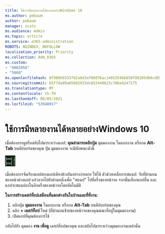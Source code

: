 ```yaml
---
title: ใช้การมีหลายงานได้หลายอย่างWindows 10
ms.author: pebaum
author: pebaum
manager: scotv
ms.audience: Admin
ms.topic: article
ms.service: o365-administration
ROBOTS: NOINDEX, NOFOLLOW
localization_priority: Priority
ms.collection: Adm_O365
ms.custom:
- "9002958"
- "5660"
ms.openlocfilehash: 0f980b93337d2a0d3af06876ac14015546b850f80205d66cdb5c4a6fce162c2e
ms.sourcegitcommit: b5f7da89a650d2915dc652449623c78be6247175
ms.translationtype: MT
ms.contentlocale: th-TH
ms.lasthandoff: 08/05/2021
ms.locfileid: "53948017"
---
```

# <a name="do-more-with-multitasking-in-windows-10"></a>ใช้การมีหลายงานได้หลายอย่างWindows 10

เมื่อต้องการดูหรือสลับไปมาระหว่างแอป: **คุณสามารถคลิกปุ่ม** มุมมองงาน ในแถบงาน หรือกด **Alt-Tab** บนคีย์บอร์ดของคุณ ปุ่ม มุมมองงาน จะมีลักษณะดังนี้

![ปุ่ม มุมมองงาน](media/task-view.png)

เมื่อต้องการจัดเรียงแอปสองแอปเคียงข้างกันอย่างง่ายดาย ให้ใช้ ตัวช่วยเหลือการสแนป: จับที่ด้านบนของหน้าต่างแอป แล้วลากไปยังด้านหนึ่งเพื่อ "สแนป" ไปที่ครึ่งของหน้าจอ จากนั้นเลือกแอปอื่น และแอปจะสแนปลงในอีกครึ่งของหน้าจอโดยอัตโนมัติ

**ในการสร้างเดสก์ท็อปเสมือนที่แตกต่างกันในบ้านและที่ที่งาน**:

1. คลิกปุ่ม **มุมมองงาน** ในแถบงาน หรือกด **Alt-Tab** บนคีย์บอร์ดของคุณ
2. คลิก **+ เดสก์ท็อป** ใหม่ (ที่ด้านบนซ้ายของหน้าจอของคุณขณะที่อยู่ในมุมมองงาน)
3. เปิดแอปที่คุณต้องการใช้ 

กลับไปยัง มุมมอง **งาน เพื่อดู** เดสก์ท็อปของคุณ และสลับไปมาระหว่างมุมมองงานเหล่านั้น
